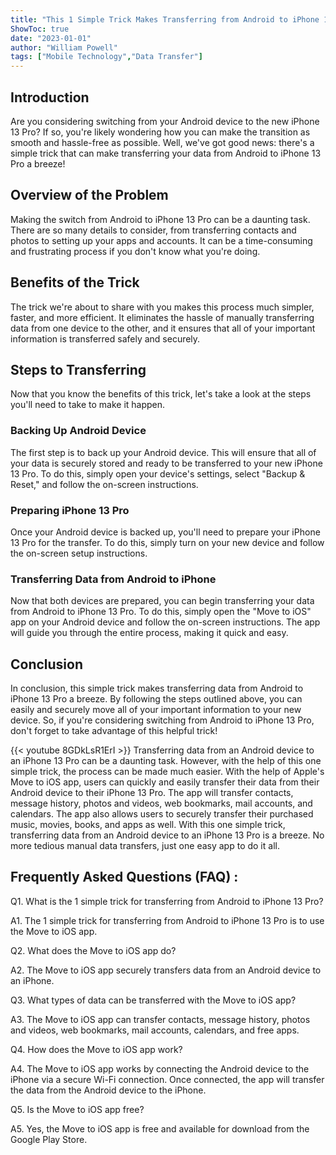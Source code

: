 ```yaml
---
title: "This 1 Simple Trick Makes Transferring from Android to iPhone 13 Pro a Breeze!"
ShowToc: true 
date: "2023-01-01"
author: "William Powell" 
tags: ["Mobile Technology","Data Transfer"]
---
```

## Introduction

Are you considering switching from your Android device to the new iPhone 13 Pro? If so, you're likely wondering how you can make the transition as smooth and hassle-free as possible. Well, we've got good news: there's a simple trick that can make transferring your data from Android to iPhone 13 Pro a breeze! 

## Overview of the Problem

Making the switch from Android to iPhone 13 Pro can be a daunting task. There are so many details to consider, from transferring contacts and photos to setting up your apps and accounts. It can be a time-consuming and frustrating process if you don't know what you're doing. 

## Benefits of the Trick

The trick we're about to share with you makes this process much simpler, faster, and more efficient. It eliminates the hassle of manually transferring data from one device to the other, and it ensures that all of your important information is transferred safely and securely. 

## Steps to Transferring

Now that you know the benefits of this trick, let's take a look at the steps you'll need to take to make it happen. 

### Backing Up Android Device

The first step is to back up your Android device. This will ensure that all of your data is securely stored and ready to be transferred to your new iPhone 13 Pro. To do this, simply open your device's settings, select "Backup & Reset," and follow the on-screen instructions. 

### Preparing iPhone 13 Pro

Once your Android device is backed up, you'll need to prepare your iPhone 13 Pro for the transfer. To do this, simply turn on your new device and follow the on-screen setup instructions. 

### Transferring Data from Android to iPhone

Now that both devices are prepared, you can begin transferring your data from Android to iPhone 13 Pro. To do this, simply open the "Move to iOS" app on your Android device and follow the on-screen instructions. The app will guide you through the entire process, making it quick and easy. 

## Conclusion

In conclusion, this simple trick makes transferring data from Android to iPhone 13 Pro a breeze. By following the steps outlined above, you can easily and securely move all of your important information to your new device. So, if you're considering switching from Android to iPhone 13 Pro, don't forget to take advantage of this helpful trick!

{{< youtube 8GDkLsR1ErI >}} 
Transferring data from an Android device to an iPhone 13 Pro can be a daunting task. However, with the help of this one simple trick, the process can be made much easier. With the help of Apple's Move to iOS app, users can quickly and easily transfer their data from their Android device to their iPhone 13 Pro. The app will transfer contacts, message history, photos and videos, web bookmarks, mail accounts, and calendars. The app also allows users to securely transfer their purchased music, movies, books, and apps as well. With this one simple trick, transferring data from an Android device to an iPhone 13 Pro is a breeze. No more tedious manual data transfers, just one easy app to do it all.

## Frequently Asked Questions (FAQ) :
Q1. What is the 1 simple trick for transferring from Android to iPhone 13 Pro?

A1. The 1 simple trick for transferring from Android to iPhone 13 Pro is to use the Move to iOS app.

Q2. What does the Move to iOS app do?

A2. The Move to iOS app securely transfers data from an Android device to an iPhone.

Q3. What types of data can be transferred with the Move to iOS app?

A3. The Move to iOS app can transfer contacts, message history, photos and videos, web bookmarks, mail accounts, calendars, and free apps.

Q4. How does the Move to iOS app work?

A4. The Move to iOS app works by connecting the Android device to the iPhone via a secure Wi-Fi connection. Once connected, the app will transfer the data from the Android device to the iPhone.

Q5. Is the Move to iOS app free?

A5. Yes, the Move to iOS app is free and available for download from the Google Play Store.


